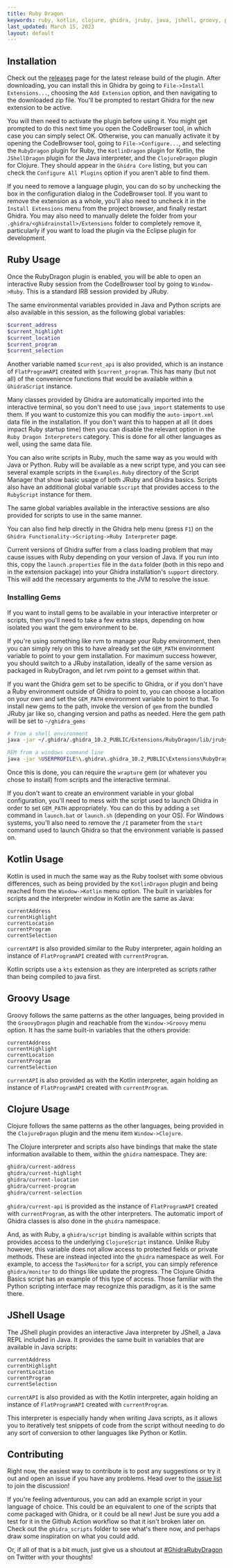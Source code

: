```yaml
---
title: Ruby Dragon
keywords: ruby, kotlin, clojure, ghidra, jruby, java, jshell, groovy, plugin
last_updated: March 15, 2023
layout: default
---
```



## Installation
Check out the
[releases](https://github.com/goatshriek/ruby-dragon/releases/latest) page
for the latest release build of the plugin. After downloading, you can
install this in Ghidra by going to `File->Install Extensions...`, choosing
the `Add Extension` option, and then navigating to the downloaded zip file.
You'll be prompted to restart Ghidra for the new extension to be active.

You will then need to activate the plugin before using it. You might get
prompted to do this next time you open the CodeBrowser tool, in which case you
can simply select OK. Otherwise, you can manually activate it by opening the
CodeBrowser tool, going to `File->Configure...`, and selecting the `RubyDragon`
plugin for Ruby, the `KotlinDragon` plugin for Kotlin, the `JShellDragon` plugin
for the Java interpreter, and the `ClojureDragon` plugin for Clojure. They
should appear in the `Ghidra Core` listing, but you can check the `Configure All
Plugins` option if you aren't able to find them.

If you need to remove a language plugin, you can do so by unchecking the box in
the configuration dialog in the CodeBrowser tool. If you want to remove the
extension as a whole, you'll also need to uncheck it in the `Install Extensions`
menu from the project browser, and finally restart Ghidra. You may also need to
manually delete the folder from your
`.ghidra/<ghidrainstall>/Extensions` folder to completely remove it,
particularly if you want to load the plugin via the Eclipse plugin for
development.


## Ruby Usage
Once the RubyDragon plugin is enabled, you will be able to open an interactive
Ruby session from the CodeBrowser tool by going to `Window->Ruby`. This is a 
standard IRB session provided by JRuby.

The same environmental variables provided in Java and Python scripts are also
available in this session, as the following global variables:

```ruby
$current_address
$current_highlight
$current_location
$current_program
$current_selection
```

Another variable named `$current_api` is also provided, which is an instance of
`FlatProgramAPI` created with `$current_program`. This has many (but not all) of
the convenience functions that would be available within a `GhidraScript`
instance.

Many classes provided by Ghidra are automatically imported into the interactive
terminal, so you don't need to use `java_import` statements to use them. If you
want to customize this you can modifiy the `auto-import.xml` data file in the
installation. If you don't want this to happen at all (it does impact Ruby
startup time) then you can disable the relevant option in the
`Ruby Dragon Interpreters` category. This is done for all other languages as
well, using the same data file.

You can also write scripts in Ruby, much the same way as you would with Java or
Python. Ruby will be available as a new script type, and you can see several
example scripts in the `Examples.Ruby` directory of the Script Manager that
show basic usage of both JRuby and Ghidra basics. Scripts also have an
additional global variable `$script` that provides access to the `RubyScript`
instance for them.

The same global variables available in the interactive sessions are also
provided for scripts to use in the same manner.

You can also find help directly in the Ghidra help menu (press `F1`) on the 
`Ghidra Functionality->Scripting->Ruby Interpreter` page.

Current versions of Ghidra suffer from a class loading problem that may cause
issues with Ruby depending on your version of Java. If you run into this, copy
the `launch.properties` file in the `data` folder (both in this repo and in
the extension package) into your Ghidra installation's `support` directory.
This will add the necessary arguments to the JVM to resolve the issue.


### Installing Gems
If you want to install gems to be available in your interactive interpreter
or scripts, then you'll need to take a few extra steps, depending on how
isolated you want the gem environment to be.

If you're using something like rvm to manage your Ruby environment, then you can
simply rely on this to have already set the `GEM_PATH` environment variable to
point to your gem installation. For maximum success however, you should switch
to a JRuby installation, ideally of the same version as packaged in RubyDragon,
and let rvm point to a gemset within that.

If you want the Ghidra gem set to be specific to Ghidra, or if you don't have a
Ruby environment outside of Ghidra to point to, you can choose a location on
your own and set the `GEM_PATH` environment variable to point to that. To
install new gems to the path, invoke the version of `gem` from the bundled JRuby
jar like so, changing version and paths as needed. Here the gem path will be set
to `~/ghidra_gems`

```sh
# from a shell environment
java -jar ~/.ghidra/.ghidra_10.2_PUBLIC/Extensions/RubyDragon/lib/jruby-complete-9.3.9.0.jar -S gem install -i ~/ghidra_gems wrapture
```

```bat
REM from a windows command line
java -jar %USERPROFILE%\.ghidra\.ghidra_10.2_PUBLIC\Extensions\RubyDragon\lib\jruby-complete-9.3.9.0.jar -S gem install -i %USERPROFILE%\ghidra_gems wrapture
```

Once this is done, you can require the `wrapture` gem (or whatever you chose
to install) from scripts and the interactive terminal.

If you don't want to create an environment variable in your global
configuration, you'll need to mess with the script used to launch Ghidra in
order to set `GEM_PATH` appropriately. You can do this by adding a `set`
command in `launch.bat` or `launch.sh` (depending on your OS). For Windows
systems, you'll also need to remove the `/I` parameter from the `start`
command used to launch Ghidra so that the environment variable is passed on.


## Kotlin Usage
Kotlin is used in much the same way as the Ruby toolset with some obvious
differences, such as being provided by the `KotlinDragon` plugin and being
reached from the `Window->Kotlin` menu option. The built in variables for
scripts and the interpreter window in Kotlin are the same as Java:

```
currentAddress
currentHighlight
currentLocation
currentProgram
currentSelection
```

`currentAPI` is also provided similar to the Ruby interpreter, again holding an
instance of `FlatProgramAPI` created with `currentProgram`.

Kotlin scripts use a `kts` extension as they are interpreted as scripts rather
than being compiled to java first.


## Groovy Usage
Groovy follows the same patterns as the other languages, being provided in the
`GroovyDragon` plugin and reachable from the `Window->Groovy` menu option. It
has the same built-in variables that the others provide:

```
currentAddress
currentHighlight
currentLocation
currentProgram
currentSelection
```

`currentAPI` is also provided as with the Kotlin interpreter, again holding an
instance of `FlatProgramAPI` created with `currentProgram`.


## Clojure Usage
Clojure follows the same patterns as the other languages, being provided in the
`ClojureDragon` plugin and the menu item `Window->Clojure`.

The Clojure interpreter and scripts also have bindings that make the state
information available to them, within the `ghidra` namespace. They are:

```clojure
ghidra/current-address
ghidra/current-highlight
ghidra/current-location
ghidra/current-program
ghidra/current-selection
```

`ghidra/current-api` is provided as the instance of `FlatProgramAPI` created
with `currentProgram`, as with the other interpreters. The automatic import of
Ghidra classes is also done in the `ghidra` namespace.

And, as with Ruby, a `ghidra/script` binding is available within scripts that
provides access to the underlying `ClojureScript` instance. Unlike Ruby however,
this variable does not allow access to protected fields or private methods.
These are instead injected into the `ghidra` namespace as well. For example, to
access the `TaskMonitor` for a script, you can simply reference `ghidra/monitor`
to do things like update the progress. The Clojure Ghidra Basics script has an
example of this type of access. Those familiar with the Python scripting
interface may recognize this paradigm, as it is the same there.


## JShell Usage
The JShell plugin provides an interactive Java interpreter by JShell, a Java
REPL included in Java. It provides the same built in variables that are
available in Java scripts:

```
currentAddress
currentHighlight
currentLocation
currentProgram
currentSelection
```

`currentAPI` is also provided as with the Kotlin interpreter, again holding an
instance of `FlatProgramAPI` created with `currentProgram`.

This interpreter is especially handy when writing Java scripts, as it allows you
to iteratively test snippets of code from the script without needing to do any
sort of conversion to other languages like Python or Kotlin.


## Contributing
Right now, the easiest way to contribute is to post any suggestions or try it
out and open an issue if you have any problems. Head over to the
[issue list](https://github.com/goatshriek/ruby-dragon/issues) to join the
discussion!

If you're feeling adventurous, you can add an example script in your language
of choice. This could be an equivalent to one of the scripts that come packaged
with Ghidra, or it could be all new! Just be sure you add a test for it in the
Github Action workflow so that it isn't broken later on. Check out the
`ghidra_scripts` folder to see what's there now, and perhaps draw some
inspiration on what you could add.

Or, if all of that is a bit much, just give us a shoutout at
[#GhidraRubyDragon](https://twitter.com/search?q=%23GhidraRubyDragon) on
Twitter with your thoughts!
